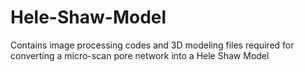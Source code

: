 # Hele-Shaw-Model
Contains image processing codes and 3D modeling files required for converting a micro-scan pore network into a Hele Shaw Model
